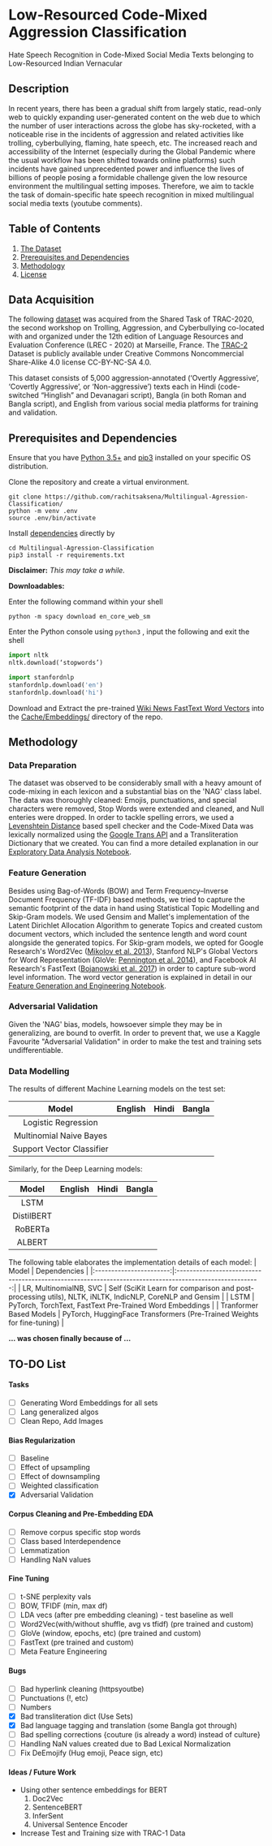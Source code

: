 # Low-Resourced Code-Mixed Aggression Classification
Hate Speech Recognition in Code-Mixed Social Media Texts belonging to Low-Resourced Indian Vernacular

## Description
In recent years, there has been a gradual shift from largely static, read-only web to quickly expanding user-generated content on the web due to which the number of user interactions across the globe has sky-rocketed, with a noticeable rise in the incidents of aggression and related activities like trolling, cyberbullying, flaming, hate speech, etc. The increased reach and accessibility of the Internet (especially during the Global Pandemic where the usual workflow has been shifted towards online platforms) such incidents have gained unprecedented power and influence the lives of billions of people posing a formidable challenge given the low resource environment the multilingual setting imposes. Therefore, we aim to tackle the task of domain-specific hate speech recognition in mixed multilingual social media texts (youtube comments).

## Table of Contents
  1. [The Dataset](#Data-Acquisition)
  2. [Prerequisites and Dependencies](#Prerequisites-and-Dependencies)
  3. [Methodology](#Methodology)
  4. [License](#license)

## Data Acquisition
The following [dataset](#Data) was acquired from the Shared Task of TRAC-2020, the second workshop on Trolling, Aggression, and Cyberbullying co-located with and organized under the 12th edition of Language Resources and Evaluation Conference (LREC - 2020) at Marseille, France. The [TRAC-2](https://sites.google.com/view/trac2/shared-task) Dataset is publicly available under Creative Commons Noncommercial Share-Alike 4.0 license CC-BY-NC-SA 4.0.

This dataset consists of 5,000 aggression-annotated (‘Overtly Aggressive’, ‘Covertly Aggressive’, or ‘Non-aggressive’) texts each in Hindi (code-switched “Hinglish” and Devanagari script), Bangla (in both Roman and Bangla script), and English from various social media platforms for training and validation.

## Prerequisites and Dependencies
Ensure that you have [Python 3.5+](https://www.python.org/downloads/) and [pip3](https://pip.pypa.io/en/stable/installing/#installing-with-get-pip-py) installed on your specific OS distribution.

Clone the repository and create a virtual environment.
```shell
git clone https://github.com/rachitsaksena/Multilingual-Agression-Classification/
python -m venv .env
source .env/bin/activate
```

Install [dependencies](#requirements.txt) directly by
```shell
cd Multilingual-Agression-Classification
pip3 install -r requirements.txt
``` 
**Disclaimer:** _This may take a while._

**Downloadables:**

Enter the following command within your shell
```
python -m spacy download en_core_web_sm
```

Enter the Python console using `python3` , input the following and exit the shell
```python
import nltk
nltk.download(‘stopwords’)

import stanfordnlp
stanfordnlp.download('en')
stanfordnlp.download('hi')
```

Download and Extract the pre-trained [Wiki News FastText Word Vectors](https://fasttext.cc/docs/en/english-vectors.html) into the [Cache/Embeddings/](#Cache/Embeddings/) directory of the repo.

## Methodology
### Data Preparation
The dataset was observed to be considerably small with a heavy amount of code-mixing in each lexicon and a substantial bias on the 'NAG' class label. The data was thoroughly cleaned: Emojis, punctuations, and special characters were removed, Stop Words were extended and cleaned, and Null enteries were dropped. In order to tackle spelling errors, we used a [Levenshtein Distance](https://en.wikipedia.org/wiki/Levenshtein_distance) based spell checker and the Code-Mixed Data was lexically normalized using the [Google Trans API](https://py-googletrans.readthedocs.io/en/latest/) and a Transliteration Dictionary that we created. You can find a more detailed explanation in our [Exploratory Data Analysis Notebook](#EDA,-Data-Visualization,-and-Feature-Engineering.ipynb).

### Feature Generation
Besides using Bag-of-Words (BOW) and Term Frequency–Inverse Document Frequency (TF-IDF) based methods, we tried to capture the semantic footprint of the data in hand using Statistical Topic Modelling and Skip-Gram models. We used Gensim and Mallet's implementation of the Latent Dirichlet Allocation Algorithm to generate Topics and created custom document vectors, which included the sentence length and word count alongside the generated topics. For Skip-gram models, we opted for Google Research's Word2Vec ([Mikolov et al. 2013](https://arxiv.org/pdf/1301.3781.pdf)), Stanford NLP's Global Vectors for Word Representation (GloVe: [Pennington et al. 2014](https://nlp.stanford.edu/pubs/glove.pdf)), and Facebook AI Research's FastText ([Bojanowski et al. 2017](https://arxiv.org/pdf/1607.04606.pdf)) in order to capture sub-word level information. The word vector generation is explained in detail in our [Feature Generation and Engineering Notebook](#EDA,-Data-Visualization,-and-Feature-Engineering.ipynb).

### Adversarial Validation
Given the 'NAG' bias, models, howsoever simple they may be in generalizing, are bound to overfit. In order to prevent that, we use a Kaggle Favourite "Adversarial Validation" in order to make the test and training sets undifferentiable.

### Data Modelling
The results of different Machine Learning models on the test set:

|           Model           | English | Hindi | Bangla |
|:-------------------------:|:-------:|:-----:|:------:|
|    Logistic Regression    |         |       |        |
|  Multinomial Naive Bayes  |         |       |        |
| Support Vector Classifier |         |       |        |

Similarly, for the Deep Learning models:

|    Model   | English | Hindi | Bangla |
|:----------:|:-------:|:-----:|:------:|
|    LSTM    |         |       |        |
| DistilBERT |         |       |        |
|   RoBERTa  |         |       |        |
|   ALBERT   |         |       |        |

The following table elaborates the implementation details of each model:
|          Model          |                                               Dependencies                                              |
|:-----------------------:|:-------------------------------------------------------------------------------------------------------:|
| LR, MultinomialNB, SVC  | Self (SciKit Learn for comparison and post-processing utils), NLTK, iNLTK, IndicNLP, CoreNLP and Gensim |
|           LSTM          |                         PyTorch, TorchText, FastText Pre-Trained Word Embeddings                        |
| Tranformer Based Models |                 PyTorch, HuggingFace Transformers (Pre-Trained Weights for fine-tuning)                 |

**... was chosen finally because of ...**

## TO-DO List

#### Tasks
- [ ] Generating Word Embeddings for all sets
- [ ] Lang generalized algos
- [ ] Clean Repo, Add Images

#### Bias Regularization
- [ ] Baseline
- [ ] Effect of upsampling
- [ ] Effect of downsampling
- [ ] Weighted classification
- [X] Adversarial Validation

#### Corpus Cleaning and Pre-Embedding EDA
- [ ] Remove corpus specific stop words
- [ ] Class based Interdependence
- [ ] Lemmatization
- [ ] Handling NaN values

#### Fine Tuning
- [ ] t-SNE perplexity vals
- [ ] BOW, TFIDF (min, max df)
- [ ] LDA vecs (after pre embedding cleaning) - test baseline as well
- [ ] Word2Vec(with/without shuffle, avg vs tfidf) (pre trained and custom)
- [ ] GloVe (window, epochs, etc) (pre trained and custom)
- [ ] FastText (pre trained and custom)
- [ ] Meta Feature Engineering

#### Bugs
- [ ] Bad hyperlink cleaning (httpsyoutbe)
- [ ] Punctuations (!, etc)
- [ ] Numbers
- [X] Bad transliteration dict (Use Sets)
- [X] Bad language tagging and translation (some Bangla got through)
- [ ] Bad spelling corrections {couture (is already a word) instead of culture}
- [ ] Handling NaN values created due to Bad Lexical Normalization
- [ ] Fix DeEmojify (Hug emoji, Peace sign, etc)

#### Ideas / Future Work
 * Using other sentence embeddings for BERT
    1. Doc2Vec
    2. SentenceBERT
    3. InferSent
    4. Universal Sentence Encoder
 * Increase Test and Training size with TRAC-1 Data
